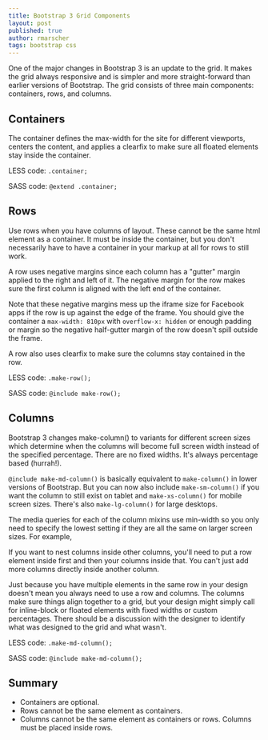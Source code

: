```yaml
---
title: Bootstrap 3 Grid Components
layout: post
published: true
author: rmarscher
tags: bootstrap css
---
```


One of the major changes in Bootstrap 3 is an update to the grid. It makes the grid always responsive and is simpler and more straight-forward than earlier versions of Bootstrap. The grid consists of three main components: containers, rows, and columns.

Containers
----------

The container defines the max-width for the site for different viewports, centers the content, and applies a clearfix to make sure all floated elements stay inside the container.

LESS code: `.container;`

SASS code: `@extend .container;`

Rows
----

Use rows when you have columns of layout. These cannot be the same html element as a container. It must be inside the container, but you don't necessarily have to have a container in your markup at all for rows to still work.

A row uses negative margins since each column has a "gutter" margin applied to the right and left of it. The negative margin for the row makes sure the first column is aligned with the left end of the container.

Note that these negative margins mess up the iframe size for Facebook apps if the row is up against the edge of the frame. You should give the container a `max-width: 810px` with `overflow-x: hidden` or enough padding or margin so the negative half-gutter margin of the row doesn't spill outside the frame.

A row also uses clearfix to make sure the columns stay contained in the row.

LESS code: `.make-row();`

SASS code: `@include make-row();`


Columns
-------

Bootstrap 3 changes make-column() to variants for different screen sizes which determine when the columns will become full screen width instead of the specified percentage. There are no fixed widths. It's always percentage based (hurrah!).

`@include make-md-column()` is basically equivalent to `make-column()` in lower versions of Bootstrap. But you can now also include `make-sm-column()` if you want the column to still exist on tablet and `make-xs-column()` for mobile screen sizes.  There's also `make-lg-column()` for large desktops.

The media queries for each of the column mixins use min-width so you only need to specify the lowest setting if they are all the same on larger screen sizes. For example,

If you want to nest columns inside other columns, you'll need to put a row element inside first and then your columns inside that. You can't just add more columns directly inside another column.

Just because you have multiple elements in the same row in your design doesn't mean you always need to use a row and columns. The columns make sure things align together to a grid, but your design might simply call for inline-block or floated elements with fixed widths or custom percentages. There should be a discussion with the designer to identify what was designed to the grid and what wasn't.

LESS code: `.make-md-column();`

SASS code: `@include make-md-column();`


Summary
-------

* Containers are optional.
* Rows cannot be the same element as containers.
* Columns cannot be the same element as containers or rows. Columns must be placed inside rows.







